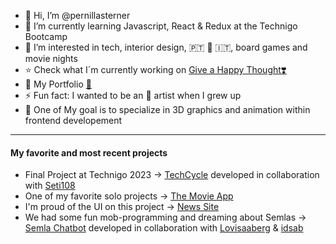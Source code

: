 
- 👋 Hi, I’m @pernillasterner																																					
- 🌱 I’m currently learning Javascript, React & Redux at the Technigo Bootcamp
- 🍿 I’m interested in tech, interior design, 🇵🇹 🫶 🇮🇹, board games and movie nights
- ⭐️ Check what I´m currently working on [Give a Happy Thought❣️](https://technigo-ps-happy-thought-app.netlify.app/)
- 🚀 My Portfolio [👛](https://pernillasterner.netlify.app/)
- ⚡ Fun fact: I wanted to be an 🎤 artist when I grew up
- 🎯 One of My goal is to specialize in 3D graphics and animation within frontend developement

----------------------------------------------------------

#### My favorite and most recent projects
-  Final Project at Technigo 2023 -> [TechCycle](https://technigo-project-techcycle-app.netlify.app/) developed in collaboration with [Seti108](https://github.com/Seti108)
-  One of my favorite solo projects -> [The Movie App](https://technigo-project-movie-site.netlify.app/) 
-  I'm proud of the UI on this project -> [News Site](https://technigo-project-news-site.netlify.app/)
-  We had some fun mob-programming and dreaming about Semlas -> [Semla Chatbot](https://technigo-project-chatbot.netlify.app/) developed in collaboration with [Lovisaaberg](https://github.com/Lovisaaberg) & [idsab](https://github.com/idsab)
